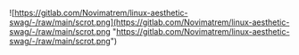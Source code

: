 ![https://gitlab.com/Novimatrem/linux-aesthetic-swag/-/raw/main/scrot.png](https://gitlab.com/Novimatrem/linux-aesthetic-swag/-/raw/main/scrot.png "https://gitlab.com/Novimatrem/linux-aesthetic-swag/-/raw/main/scrot.png")
